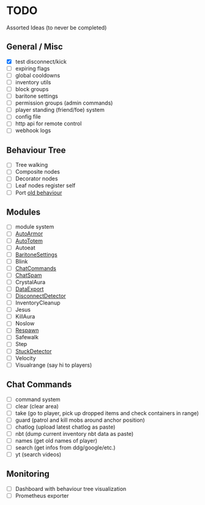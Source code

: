 # TODO

Assorted Ideas (to never be completed)

## General / Misc

- [X] test disconnect/kick
- [ ] expiring flags
- [ ] global cooldowns
- [ ] inventory utils
- [ ] block groups
- [ ] baritone settings
- [ ] permission groups (admin commands)
- [ ] player standing (friend/foe) system
- [ ] config file
- [ ] http api for remote control
- [ ] webhook logs

## Behaviour Tree

- [ ] Tree walking
- [ ] Composite nodes
- [ ] Decorator nodes
- [ ] Leaf nodes register self
- [ ] Port [old behaviour](https://github.com/nothub/headlessbot/blob/old/src/main/java/not/hub/headlessbot/fsm/behaviour/Controller.java)

## Modules

- [ ] module system
- [ ] [AutoArmor](https://github.com/nothub/headlessbot/blob/old/src/main/java/not/hub/headlessbot/modules/AutoArmorModule.java)
- [ ] [AutoTotem](https://github.com/nothub/headlessbot/blob/old/src/main/java/not/hub/headlessbot/modules/AutoTotemModule.java)
- [ ] Autoeat
- [ ] [BaritoneSettings](https://github.com/nothub/headlessbot/blob/old/src/main/java/not/hub/headlessbot/modules/BaritoneSettingsModule.java)
- [ ] Blink
- [ ] [ChatCommands](https://github.com/nothub/headlessbot/blob/old/src/main/java/not/hub/headlessbot/modules/ChatCommandsModule.java)
- [ ] [ChatSpam](https://github.com/nothub/headlessbot/blob/old/src/main/java/not/hub/headlessbot/modules/ChatSpamModule.java)
- [ ] CrystalAura
- [ ] [DataExport](https://github.com/nothub/headlessbot/blob/old/src/main/java/not/hub/headlessbot/modules/DataExportModule.java)
- [ ] [DisconnectDetector](https://github.com/nothub/headlessbot/blob/old/src/main/java/not/hub/headlessbot/modules/DisconnectDetectorModule.java)
- [ ] InventoryCleanup
- [ ] Jesus
- [ ] KillAura
- [ ] Noslow
- [ ] [Respawn](https://github.com/nothub/headlessbot/blob/old/src/main/java/not/hub/headlessbot/modules/RespawnModule.java)
- [ ] Safewalk
- [ ] Step
- [ ] [StuckDetector](https://github.com/nothub/headlessbot/blob/old/src/main/java/not/hub/headlessbot/modules/StuckDetectorModule.java)
- [ ] Velocity
- [ ] Visualrange (say hi to players)

## Chat Commands

- [ ] command system
- [ ] clear (clear area)
- [ ] take (go to player, pick up dropped items and check containers in range)
- [ ] guard (patrol and kill mobs around anchor position)
- [ ] chatlog (upload latest chatlog as paste)
- [ ] nbt (dump current inventory nbt data as paste)
- [ ] names (get old names of player)
- [ ] search (get infos from ddg/google/etc.)
- [ ] yt (search videos)

## Monitoring

- [ ] Dashboard with behaviour tree visualization
- [ ] Prometheus exporter
